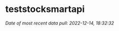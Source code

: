
<!-- README.md is generated from README.Rmd. Please edit that file -->

# teststocksmartapi

*Date of most recent data pull: 2022-12-14, 18:32:32*
